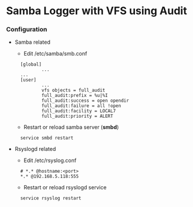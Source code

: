 # Samba Logger with VFS using Audit

### Configuration
  + Samba related 
    - Edit /etc/samba/smb.conf
  
    ```
      [global]
              ...
      ...
      [user]
              ...
              vfs objects = full_audit
              full_audit:prefix = %u|%I
              full_audit:success = open opendir
              full_audit:failure = all !open
              full_audit:facility = LOCAL7
              full_audit:priority = ALERT
    ```
    
    - Restart or reload samba server (**smbd**)
    
    ```
      service smbd restart  
    ```
  
  + Rsyslogd related 
    - Edit /etc/rsyslog.conf
    
    ```
      # *.* @hostname:<port>
      *.* @192.168.5.118:555
    ```
    
    - Restart or reload rsyslogd service
    
    ```
      service rsyslog restart
    ```
